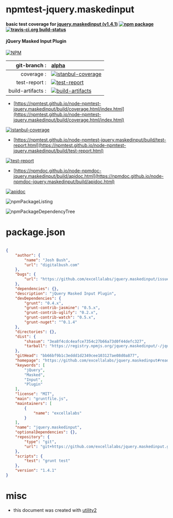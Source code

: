 # npmtest-jquery.maskedinput

#### basic test coverage for  [jquery.maskedinput (v1.4.1)](https://github.com/excellalabs/jquery.maskedinput#readme)  [![npm package](https://img.shields.io/npm/v/npmtest-jquery.maskedinput.svg?style=flat-square)](https://www.npmjs.org/package/npmtest-jquery.maskedinput) [![travis-ci.org build-status](https://api.travis-ci.org/npmtest/node-npmtest-jquery.maskedinput.svg)](https://travis-ci.org/npmtest/node-npmtest-jquery.maskedinput)

#### jQuery Masked Input Plugin

[![NPM](https://nodei.co/npm/jquery.maskedinput.png?downloads=true&downloadRank=true&stars=true)](https://www.npmjs.com/package/jquery.maskedinput)

| git-branch : | [alpha](https://github.com/npmtest/node-npmtest-jquery.maskedinput/tree/alpha)|
|--:|:--|
| coverage : | [![istanbul-coverage](https://npmtest.github.io/node-npmtest-jquery.maskedinput/build/coverage.badge.svg)](https://npmtest.github.io/node-npmtest-jquery.maskedinput/build/coverage.html/index.html)|
| test-report : | [![test-report](https://npmtest.github.io/node-npmtest-jquery.maskedinput/build/test-report.badge.svg)](https://npmtest.github.io/node-npmtest-jquery.maskedinput/build/test-report.html)|
| build-artifacts : | [![build-artifacts](https://npmtest.github.io/node-npmtest-jquery.maskedinput/glyphicons_144_folder_open.png)](https://github.com/npmtest/node-npmtest-jquery.maskedinput/tree/gh-pages/build)|

- [https://npmtest.github.io/node-npmtest-jquery.maskedinput/build/coverage.html/index.html](https://npmtest.github.io/node-npmtest-jquery.maskedinput/build/coverage.html/index.html)

[![istanbul-coverage](https://npmtest.github.io/node-npmtest-jquery.maskedinput/build/screenCapture.buildCi.browser.%252Ftmp%252Fbuild%252Fcoverage.lib.html.png)](https://npmtest.github.io/node-npmtest-jquery.maskedinput/build/coverage.html/index.html)

- [https://npmtest.github.io/node-npmtest-jquery.maskedinput/build/test-report.html](https://npmtest.github.io/node-npmtest-jquery.maskedinput/build/test-report.html)

[![test-report](https://npmtest.github.io/node-npmtest-jquery.maskedinput/build/screenCapture.buildCi.browser.%252Ftmp%252Fbuild%252Ftest-report.html.png)](https://npmtest.github.io/node-npmtest-jquery.maskedinput/build/test-report.html)

- [https://npmdoc.github.io/node-npmdoc-jquery.maskedinput/build/apidoc.html](https://npmdoc.github.io/node-npmdoc-jquery.maskedinput/build/apidoc.html)

[![apidoc](https://npmdoc.github.io/node-npmdoc-jquery.maskedinput/build/screenCapture.buildCi.browser.%252Ftmp%252Fbuild%252Fapidoc.html.png)](https://npmdoc.github.io/node-npmdoc-jquery.maskedinput/build/apidoc.html)

![npmPackageListing](https://npmtest.github.io/node-npmtest-jquery.maskedinput/build/screenCapture.npmPackageListing.svg)

![npmPackageDependencyTree](https://npmtest.github.io/node-npmtest-jquery.maskedinput/build/screenCapture.npmPackageDependencyTree.svg)



# package.json

```json

{
    "author": {
        "name": "Josh Bush",
        "url": "digitalbush.com"
    },
    "bugs": {
        "url": "https://github.com/excellalabs/jquery.maskedinput/issues"
    },
    "dependencies": {},
    "description": "jQuery Masked Input Plugin",
    "devDependencies": {
        "grunt": "0.4.x",
        "grunt-contrib-jasmine": "0.5.x",
        "grunt-contrib-uglify": "0.2.x",
        "grunt-contrib-watch": "0.5.x",
        "grunt-nuget": "^0.1.4"
    },
    "directories": {},
    "dist": {
        "shasum": "3ea8f4cdc4eafce7354c27b66a73d0f44defc327",
        "tarball": "https://registry.npmjs.org/jquery.maskedinput/-/jquery.maskedinput-1.4.1.tgz"
    },
    "gitHead": "bb66bf9b1c3eddd1d2349cee103127ae08d0a877",
    "homepage": "https://github.com/excellalabs/jquery.maskedinput#readme",
    "keywords": [
        "jQuery",
        "Masked",
        "Input",
        "Plugin"
    ],
    "license": "MIT",
    "main": "gruntfile.js",
    "maintainers": [
        {
            "name": "excellalabs"
        }
    ],
    "name": "jquery.maskedinput",
    "optionalDependencies": {},
    "repository": {
        "type": "git",
        "url": "git+https://github.com/excellalabs/jquery.maskedinput.git"
    },
    "scripts": {
        "test": "grunt test"
    },
    "version": "1.4.1"
}
```



# misc
- this document was created with [utility2](https://github.com/kaizhu256/node-utility2)
